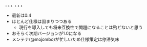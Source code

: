 +++
+++



- 最新は0.4
- ほとんど仕様は固まりつつある
  - 現行を導入しても将来互換性で問題になることは殆どないと思う
- おそらく次期バージョンが1.0になる
- メンテナ(@mojombo)が忙しいため仕様策定は停滞気味


